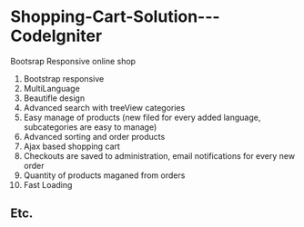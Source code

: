 # Shopping-Cart-Solution---CodeIgniter
Bootsrap Responsive online shop

1. Bootstrap responsive
2. MultiLanguage
3. Beautifle design
4. Advanced search with treeView categories
5. Easy manage of products (new filed for every added language, subcategories are easy to manage)
6. Advanced sorting and order products
7. Ajax based shopping cart
8. Checkouts are saved to administration, email notifications for every new order
9. Quantity of products maganed from orders
10. Fast Loading

## Etc.
